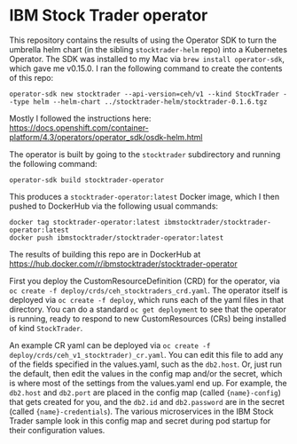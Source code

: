 # IBM Stock Trader operator
This repository contains the results of using the Operator SDK to turn the umbrella helm chart (in the sibling `stocktrader-helm` repo) into a Kubernetes Operator.
The SDK was installed to my Mac via `brew install operator-sdk`, which gave me v0.15.0.  I ran the following command to create the contents of this repo:
```
operator-sdk new stocktrader --api-version=ceh/v1 --kind StockTrader --type helm --helm-chart ../stocktrader-helm/stocktrader-0.1.6.tgz
```
Mostly I followed the instructions here: https://docs.openshift.com/container-platform/4.3/operators/operator_sdk/osdk-helm.html

The operator is built by going to the `stocktrader` subdirectory and running the following command:
```
operator-sdk build stocktrader-operator
```
This produces a `stocktrader-operator:latest` Docker image, which I then pushed to DockerHub via the following usual commands:
```
docker tag stocktrader-operator:latest ibmstocktrader/stocktrader-operator:latest
docker push ibmstocktrader/stocktrader-operator:latest
```
The results of building this repo are in DockerHub at https://hub.docker.com/r/ibmstocktrader/stocktrader-operator

First you deploy the CustomResourceDefinition (CRD) for the operator, via `oc create -f deploy/crds/ceh_stocktraders_crd.yaml`.
The operator itself is deployed via `oc create -f deploy`, which runs each of the yaml files in that directory.
You can do a standard `oc get deployment` to see that the operator is running, ready to respond to new CustomResources (CRs) being installed of kind `StockTrader`.

An example CR yaml can be deployed via `oc create -f deploy/crds/ceh_v1_stocktrader)_cr.yaml`.  You can edit this file to add any of the fields specified in the values.yaml, such as the `db2.host`.
Or, just run the default, then edit the values in the config map and/or the secret, which is where most of the settings from the values.yaml end up.
For example, the `db2.host` and `db2.port` are placed in the config map (called `{name}-config`) that gets created for you, and the `db2.id` and `db2.password` are in the secret (called `{name}-credentials`).
The various microservices in the IBM Stock Trader sample look in this config map and secret during pod startup for their configuration values.
